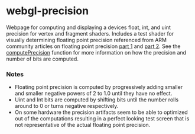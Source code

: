 # webgl-precision

Webpage for computing and displaying a devices float, int, and uint precision for vertex and fragment shaders. Includes a test shader for visually determining floating point precision referenced from ARM community articles on floating point precision [part 1](https://community.arm.com/arm-community-blogs/b/graphics-gaming-and-vr-blog/posts/benchmarking-floating-point-precision-in-mobile-gpus) and [part 2](https://community.arm.com/arm-community-blogs/b/graphics-gaming-and-vr-blog/posts/benchmarking-floating-point-precision-in-mobile-gpus---part-ii). See the [computePrecision](https://github.com/gkjohnson/webgl-precision/blob/2a76ca43568cfa545c3cfcaefde97d7291beb9c9/src/ComputePrecisionShader.js#L3) function for more information on how the precision and number of bits are computed.

### Notes

- Floating point precision is computed by progressively adding smaller and smaller negative powers of 2 to 1.0 until they have no effect.
- Uint and Int bits are computed by shifting bits until the number rolls around to 0 or turns negative respectively.
- On some hardware the precision artifacts seem to be able to optimized out of the computations resulting in a perfect looking test screen that is not representative of the actual floating point precision.
